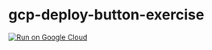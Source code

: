 # gcp-deploy-button-exercise

[![Run on Google Cloud](https://deploy.cloud.run/button.svg)](https://deploy.cloud.run)
